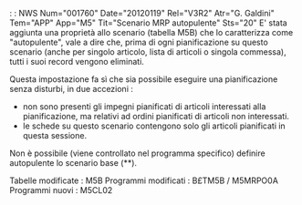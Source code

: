  :  : NWS Num="001760" Date="20120119" Rel="V3R2" Atr="G. Galdini" Tem="APP" App="M5" Tit="Scenario MRP autopulente" Sts="20"
E' stata aggiunta una proprietà allo scenario (tabella M5B) che lo caratterizza come "autopulente",
vale a dire che, prima di ogni pianificazione su questo scenario (anche per singolo articolo, lista
di articoli o singola commessa), tutti i suoi record vengono eliminati.

Questa impostazione fa sì che sia possibile eseguire una pianificazione senza disturbi, in due accezioni : 
- non sono presenti gli impegni pianificati di articoli interessati alla pianificazione, ma relativi
ad ordini pianificati di articoli non interessati.
- le schede su questo scenario contengono solo gli articoli pianificati in questa sessione.

Non è possibile (viene controllato nel programma specifico) definire autopulente lo scenario base (**).

Tabelle modificate :  M5B
Programmi modificati :  B£TM5B / M5MRPO0A
Programmi nuovi :  M5CL02

